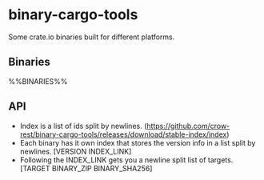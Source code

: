 # binary-cargo-tools
Some crate.io binaries built for different platforms.

## Binaries

%%BINARIES%%

## API

- Index is a list of ids split by newlines. (https://github.com/crow-rest/binary-cargo-tools/releases/download/stable-index/index)
- Each binary has it own index that stores the version info in a list split by newlines. [VERSION INDEX_LINK]
- Following the INDEX_LINK gets you a newline split list of targets. [TARGET BINARY_ZIP BINARY_SHA256]
